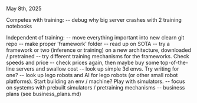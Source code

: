 May 8th, 2025

Competes with training:
 -- debug why big server crashes with 2 training notebooks

Independent of training:
 -- move everything important into new clearn git repo
 -- make proper 'framework' folder
 -- read up on SOTA
 -- try a framework or two (inference or training) on a new architecture, downloaded / pretrained
 -- try different training mechanisms for the frameworks. Check speeds and price
    -- check prices again, then maybe buy some top-of-the-line servers and swallow cost
 -- look up simple 3d envs. Try writing for one?
 -- look up lego robots and AI for lego robots (or other small robot platforms). Start building an env / machine? Play with simulators.
    -- focus on systems with prebuilt simulators / pretraining mechanisms
 -- business plans (see business_plans.md)
